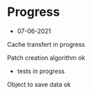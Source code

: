 # Progress

- 07-06-2021

Cache transfert in progress

Patch creation algorithm ok
- tests in progress

Object to save data ok
